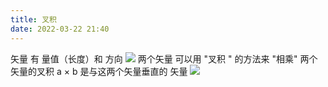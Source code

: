 ```yaml
---
title: 叉积
date: 2022-03-22 21:40
---
```

矢量 有 量值（长度）和 方向
![](./_image/2022-03-22/2022-03-22-21-47-55@2x.jpg)
两个矢量 可以用 "叉积 " 的方法来 "相乘"
两个矢量的叉积 a × b 是与这两个矢量垂直的 矢量
![](./_image/2022-03-22/2022-03-22-21-47-19@2x.jpg)
